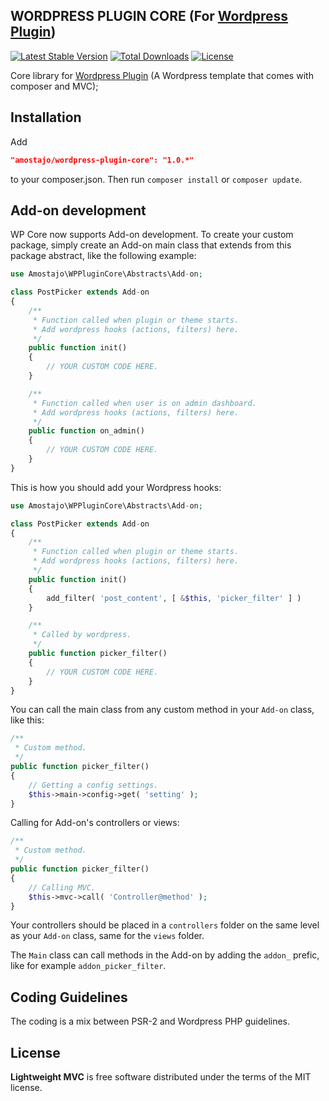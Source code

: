 WORDPRESS PLUGIN CORE (For [Wordpress Plugin](https://github.com/amostajo/wordpress-plugin))
--------------------------------

[![Latest Stable Version](https://poser.pugx.org/amostajo/wordpress-plugin-core/v/stable)](https://packagist.org/packages/amostajo/wordpress-plugin-core)
[![Total Downloads](https://poser.pugx.org/amostajo/wordpress-plugin-core/downloads)](https://packagist.org/packages/amostajo/wordpress-plugin-core)
[![License](https://poser.pugx.org/amostajo/wordpress-plugin-core/license)](https://packagist.org/packages/amostajo/wordpress-plugin-core)

Core library for [Wordpress Plugin](https://github.com/amostajo/wordpress-plugin) (A Wordpress template that comes with composer and MVC);

## Installation

Add

```json
"amostajo/wordpress-plugin-core": "1.0.*"
```

to your composer.json. Then run `composer install` or `composer update`.

## Add-on development

WP Core now supports Add-on development. To create your custom package, simply create an Add-on main class that extends from this package abstract, like the following example:

```php
use Amostajo\WPPluginCore\Abstracts\Add-on;

class PostPicker extends Add-on
{
    /**
     * Function called when plugin or theme starts.
     * Add wordpress hooks (actions, filters) here.
     */
    public function init()
    {
        // YOUR CUSTOM CODE HERE.
    }

    /**
     * Function called when user is on admin dashboard.
     * Add wordpress hooks (actions, filters) here.
     */
    public function on_admin()
    {
        // YOUR CUSTOM CODE HERE.
    }
}
```

This is how you should add your Wordpress hooks:

```php
use Amostajo\WPPluginCore\Abstracts\Add-on;

class PostPicker extends Add-on
{
    /**
     * Function called when plugin or theme starts.
     * Add wordpress hooks (actions, filters) here.
     */
    public function init()
    {
        add_filter( 'post_content', [ &$this, 'picker_filter' ] )
    }

    /**
     * Called by wordpress.
     */
    public function picker_filter()
    {
        // YOUR CUSTOM CODE HERE.
    }
}
```

You can call the main class from any custom method in your `Add-on` class, like this:

```php
/**
 * Custom method.
 */
public function picker_filter()
{
    // Getting a config settings.
    $this->main->config->get( 'setting' );
}
```

Calling for Add-on's controllers or views:

```php
/**
 * Custom method.
 */
public function picker_filter()
{
    // Calling MVC.
    $this->mvc->call( 'Controller@method' );
}
```

Your controllers should be placed in a `controllers` folder on the same level as your `Add-on` class, same for the `views` folder.

The `Main` class can call methods in the Add-on by adding the `addon_` prefic, like for example `addon_picker_filter`.

## Coding Guidelines

The coding is a mix between PSR-2 and Wordpress PHP guidelines.

## License

**Lightweight MVC** is free software distributed under the terms of the MIT license.
